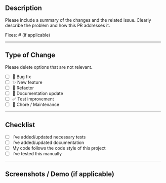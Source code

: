 ﻿<!-- Pull Request Template -->

## Description

Please include a summary of the changes and the related issue. 
Clearly describe the problem and how this PR addresses it.

Fixes: #<issue-number> (if applicable)

---

## Type of Change

Please delete options that are not relevant.

- [ ] 🐛 Bug fix
- [ ] ✨ New feature
- [ ] 🔧 Refactor
- [ ] 📝 Documentation update
- [ ] ✅ Test improvement
- [ ] 🔁 Chore / Maintenance

---

## Checklist

- [ ] I’ve added/updated necessary tests
- [ ] I’ve added/updated documentation
- [ ] My code follows the code style of this project
- [ ] I’ve tested this manually

---

## Screenshots / Demo (if applicable)
